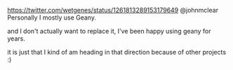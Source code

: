 https://twitter.com/wetgenes/status/1261813289153179649 @johnmclear Personally I mostly use Geany.

and I don't actually want to replace it, I've been happy using geany for years.

it is just that I kind of am heading in that direction because of other projects :)